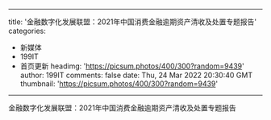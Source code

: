 
---
title: '金融数字化发展联盟：2021年中国消费金融逾期资产清收及处置专题报告'
categories: 
 - 新媒体
 - 199IT
 - 首页更新
headimg: 'https://picsum.photos/400/300?random=9439'
author: 199IT
comments: false
date: Thu, 24 Mar 2022 20:30:40 GMT
thumbnail: 'https://picsum.photos/400/300?random=9439'
---

<div>   
金融数字化发展联盟：2021年中国消费金融逾期资产清收及处置专题报告  
</div>
            